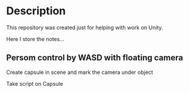 # Description

This repository was created just for helping with work on Unity.

Here I store the notes...

## Persom control by WASD with floating camera

Create capsule in scene and mark the camera under object

Take script on Capsule